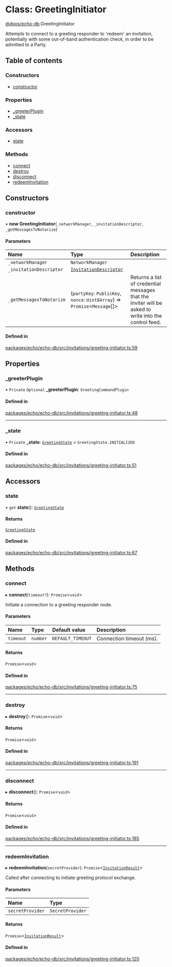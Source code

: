 # Class: GreetingInitiator

[@dxos/echo-db](../modules/dxos_echo_db.md).GreetingInitiator

Attempts to connect to a greeting responder to 'redeem' an invitation, potentially with some out-of-band
authentication check, in order to be admitted to a Party.

## Table of contents

### Constructors

- [constructor](dxos_echo_db.GreetingInitiator.md#constructor)

### Properties

- [\_greeterPlugin](dxos_echo_db.GreetingInitiator.md#_greeterplugin)
- [\_state](dxos_echo_db.GreetingInitiator.md#_state)

### Accessors

- [state](dxos_echo_db.GreetingInitiator.md#state)

### Methods

- [connect](dxos_echo_db.GreetingInitiator.md#connect)
- [destroy](dxos_echo_db.GreetingInitiator.md#destroy)
- [disconnect](dxos_echo_db.GreetingInitiator.md#disconnect)
- [redeemInvitation](dxos_echo_db.GreetingInitiator.md#redeeminvitation)

## Constructors

### constructor

• **new GreetingInitiator**(`_networkManager`, `_invitationDescriptor`, `_getMessagesToNotarize`)

#### Parameters

| Name | Type | Description |
| :------ | :------ | :------ |
| `_networkManager` | `NetworkManager` |  |
| `_invitationDescriptor` | [`InvitationDescriptor`](dxos_echo_db.InvitationDescriptor.md) |  |
| `_getMessagesToNotarize` | (`partyKey`: `PublicKey`, `nonce`: `Uint8Array`) => `Promise`<`Message`[]\> | Returns a list of credential messages that the inviter will be asked to write into the control feed. |

#### Defined in

[packages/echo/echo-db/src/invitations/greeting-initiator.ts:59](https://github.com/dxos/dxos/blob/32ae9b579/packages/echo/echo-db/src/invitations/greeting-initiator.ts#L59)

## Properties

### \_greeterPlugin

• `Private` `Optional` **\_greeterPlugin**: `GreetingCommandPlugin`

#### Defined in

[packages/echo/echo-db/src/invitations/greeting-initiator.ts:48](https://github.com/dxos/dxos/blob/32ae9b579/packages/echo/echo-db/src/invitations/greeting-initiator.ts#L48)

___

### \_state

• `Private` **\_state**: [`GreetingState`](../enums/dxos_echo_db.GreetingState.md) = `GreetingState.INITIALIZED`

#### Defined in

[packages/echo/echo-db/src/invitations/greeting-initiator.ts:51](https://github.com/dxos/dxos/blob/32ae9b579/packages/echo/echo-db/src/invitations/greeting-initiator.ts#L51)

## Accessors

### state

• `get` **state**(): [`GreetingState`](../enums/dxos_echo_db.GreetingState.md)

#### Returns

[`GreetingState`](../enums/dxos_echo_db.GreetingState.md)

#### Defined in

[packages/echo/echo-db/src/invitations/greeting-initiator.ts:67](https://github.com/dxos/dxos/blob/32ae9b579/packages/echo/echo-db/src/invitations/greeting-initiator.ts#L67)

## Methods

### connect

▸ **connect**(`timeout?`): `Promise`<`void`\>

Initiate a connection to a greeting responder node.

#### Parameters

| Name | Type | Default value | Description |
| :------ | :------ | :------ | :------ |
| `timeout` | `number` | `DEFAULT_TIMEOUT` | Connection timeout (ms). |

#### Returns

`Promise`<`void`\>

#### Defined in

[packages/echo/echo-db/src/invitations/greeting-initiator.ts:75](https://github.com/dxos/dxos/blob/32ae9b579/packages/echo/echo-db/src/invitations/greeting-initiator.ts#L75)

___

### destroy

▸ **destroy**(): `Promise`<`void`\>

#### Returns

`Promise`<`void`\>

#### Defined in

[packages/echo/echo-db/src/invitations/greeting-initiator.ts:191](https://github.com/dxos/dxos/blob/32ae9b579/packages/echo/echo-db/src/invitations/greeting-initiator.ts#L191)

___

### disconnect

▸ **disconnect**(): `Promise`<`void`\>

#### Returns

`Promise`<`void`\>

#### Defined in

[packages/echo/echo-db/src/invitations/greeting-initiator.ts:185](https://github.com/dxos/dxos/blob/32ae9b579/packages/echo/echo-db/src/invitations/greeting-initiator.ts#L185)

___

### redeemInvitation

▸ **redeemInvitation**(`secretProvider`): `Promise`<[`InvitationResult`](../interfaces/dxos_echo_db.InvitationResult.md)\>

Called after connecting to initiate greeting protocol exchange.

#### Parameters

| Name | Type |
| :------ | :------ |
| `secretProvider` | `SecretProvider` |

#### Returns

`Promise`<[`InvitationResult`](../interfaces/dxos_echo_db.InvitationResult.md)\>

#### Defined in

[packages/echo/echo-db/src/invitations/greeting-initiator.ts:120](https://github.com/dxos/dxos/blob/32ae9b579/packages/echo/echo-db/src/invitations/greeting-initiator.ts#L120)
